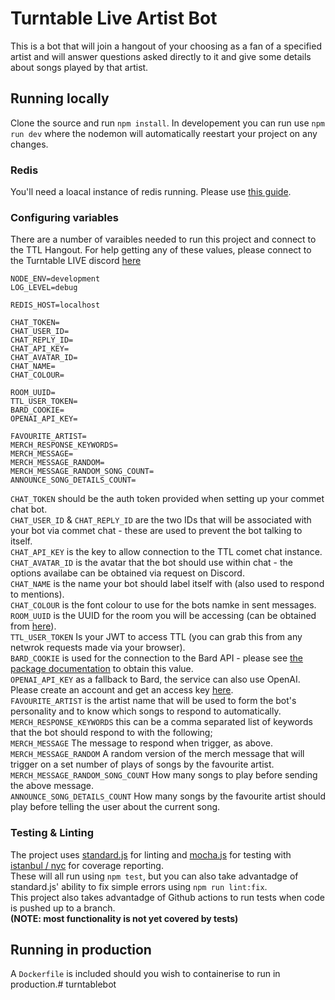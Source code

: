 # Turntable Live Artist Bot
This is a bot that will join a hangout of your choosing as a fan of a specified artist and will answer questions asked directly to it and give some details about songs played by that artist.

## Running locally
Clone the source and run `npm install`. In developement you can run use `npm run dev` where the nodemon will automatically reestart your project on any changes.

### Redis
You'll need a loacal instance of redis running. Please use [this guide](https://redis.io/docs/getting-started/).

### Configuring variables
There are a number of varaibles needed to run this project and connect to the TTL Hangout. For help getting any of these values, please connect to the Turntable LIVE discord [here](https://discord.com/channels/812448637425680394/1006608336092938381/1007358948267008052)
```
NODE_ENV=development
LOG_LEVEL=debug

REDIS_HOST=localhost

CHAT_TOKEN=
CHAT_USER_ID=
CHAT_REPLY_ID=
CHAT_API_KEY=
CHAT_AVATAR_ID=
CHAT_NAME=
CHAT_COLOUR=

ROOM_UUID=
TTL_USER_TOKEN=
BARD_COOKIE=
OPENAI_API_KEY=

FAVOURITE_ARTIST=
MERCH_RESPONSE_KEYWORDS=
MERCH_MESSAGE=
MERCH_MESSAGE_RANDOM=
MERCH_MESSAGE_RANDOM_SONG_COUNT=
ANNOUNCE_SONG_DETAILS_COUNT=
```

`CHAT_TOKEN` should be the auth token provided when setting up your commet chat bot.  
`CHAT_USER_ID` & `CHAT_REPLY_ID` are the two IDs that will be associated with your bot via commet chat - these are used to prevent the bot talking to itself.  
`CHAT_API_KEY` is the key to allow connection to the TTL comet chat instance.  
`CHAT_AVATAR_ID` is the avatar that the bot should use within chat - the options availabe can be obtained via request on Discord.  
`CHAT_NAME` is the name your bot should label itself with (also used to respond to mentions).  
`CHAT_COLOUR` is the font colour to use for the bots namke in sent messages.  
`ROOM_UUID` is the UUID for the room you will be accessing (can be obtained from [here](https://rooms.prod.tt.fm/api/#/Rooms%20data/getRoom)).  
`TTL_USER_TOKEN` Is your JWT to access TTL (you can grab this from any netwrok requests made via your browser).  
`BARD_COOKIE` is used for the connection to the Bard API - please see [the package documentation](https://www.npmjs.com/package/bard-ai) to obtain this value.  
`OPENAI_API_KEY` as a fallback to Bard, the service can also use OpenAI. Please create an account and get an access key [here](https://openai.com/).  
`FAVOURITE_ARTIST` is the artist name that will be used to form the bot's personality and to know which songs to respond to automatically.  
`MERCH_RESPONSE_KEYWORDS` this can be a comma separated list of keywords that the bot should respond to with the following;  
`MERCH_MESSAGE` The message to respond when trigger, as above.  
`MERCH_MESSAGE_RANDOM` A random version of the merch message that will trigger on a set number of plays of songs by the favourite artist.  
`MERCH_MESSAGE_RANDOM_SONG_COUNT` How many songs to play before sending the above message.  
`ANNOUNCE_SONG_DETAILS_COUNT` How many songs by the favourite artist should play before telling the user about the current song.

### Testing & Linting
The project uses [standard.js](https://standardjs.com/) for linting and [mocha.js](https://mochajs.org/) for testing with [istanbul / nyc](https://istanbul.js.org/) for coverage reporting.  
These will all run using `npm test`, but you can also take advantadge of standard.js' ability to fix simple errors using `npm run lint:fix`.  
This project also takes advantadge of Github actions to run tests when code is pushed up to a branch.  
**(NOTE: most functionality is not yet covered by tests)**

## Running in production
A `Dockerfile` is included should you wish to containerise to run in production.# turntablebot

